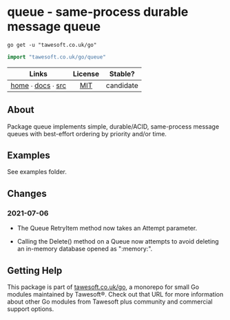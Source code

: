# queue - same-process durable message queue

```shell script
go get -u "tawesoft.co.uk/go"
```

```go
import "tawesoft.co.uk/go/queue"
```

|  Links  | License | Stable? |
|:-------:|:-------:|:-------:|
| [home][home_queue] ∙ [docs][docs_queue] ∙ [src][src_queue] | [MIT][copy_queue] | candidate |

[home_queue]: https://tawesoft.co.uk/go/queue
[src_queue]:  https://github.com/tawesoft/go/tree/master/queue
[docs_queue]: https://www.tawesoft.co.uk/go/doc/queue
[copy_queue]: https://github.com/tawesoft/go/tree/master/queue/LICENSE.txt

## About

Package queue implements simple, durable/ACID, same-process message queues
with best-effort ordering by priority and/or time.


## Examples


See examples folder.

## Changes

### 2021-07-06

* The Queue RetryItem method now takes an Attempt parameter.

* Calling the Delete() method on a Queue now attempts to avoid deleting
an in-memory database opened as ":memory:".


## Getting Help

This package is part of [tawesoft.co.uk/go](https://www.tawesoft.co.uk/go),
a monorepo for small Go modules maintained by Tawesoft®.
Check out that URL for more information about other Go modules from
Tawesoft plus community and commercial support options.